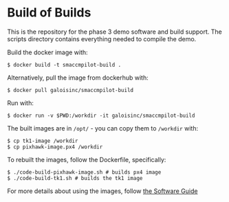Build of Builds
===============

This is the repository for the phase 3 demo software and build support. The scripts directory contains everything needed to compile the demo.

Build the docker image with:
```
$ docker build -t smaccmpilot-build .
```

Alternatively, pull the image from dockerhub with:
```
$ docker pull galoisinc/smaccmpilot-build
```

Run with:
```
$ docker run -v $PWD:/workdir -it galoisinc/smaccmpilot-build
```

The built images are in `/opt/` - you can copy them to `/workdir` with:
```
$ cp tk1-image /workdir
$ cp pixhawk-image.px4 /workdir
```

To rebuilt the images, follow the Dockerfile, specifically:
```
$ ./code-build-pixhawk-image.sh # builds px4 image
$ ./code-build-tk1.sh # builds the tk1 image
```

For more details about using the images, follow [the Software Guide](https://smaccmpilot.org/software/build.html)
